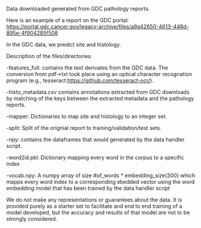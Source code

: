 
Data downloaded generated from GDC pathology reports.

Here is an example of a report on the GDC  portal:
https://portal.gdc.cancer.gov/legacy-archive/files/a9a42650-4613-448d-895e-4f904285f508

In the GDC data, we predict site and histology.

Description of the files/directories:  

-features_full: contains the text derivates from the GDC data. The conversion from pdf->txt took place using an optical character recognation program (e.g., tesseract:https://github.com/tesseract-ocr/).

-histo_metadata.csv contains annotations extracted from GDC downloads by matching of the keys between the extracted metadata and the pathology reports.

-mapper: Dictionaries to map site and histology to an integer set.

-split: Split of the orignial report to training/validation/test sets.

-npy: contains the dataframes that would generated by the data handler script. 

-word2id.pkl: Dictionary mapping every word in the corpus to a specific index 

-vocab.npy: A numpy array of size #of_words * embedding_size(300) which mapps every word index to a corresponding ebedded vector using the word embedding model that has been trained by the data handler script

We do not make any representations or guarantees about the data. It is provided purely as a starter set to facilitate and end to end training of a model developed, but the accuracy and results of that model are not to be strongly considered. 
